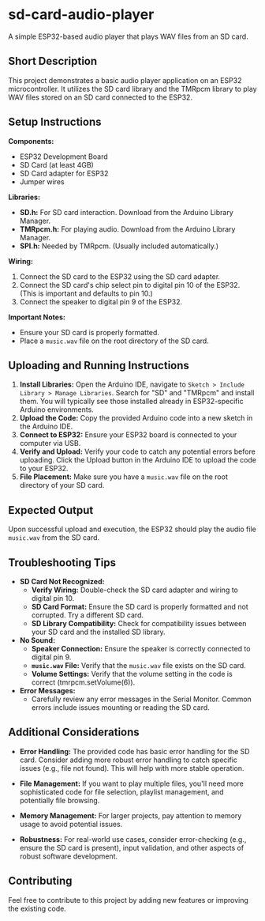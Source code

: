 # sd-card-audio-player

A simple ESP32-based audio player that plays WAV files from an SD card.

## Short Description

This project demonstrates a basic audio player application on an ESP32 microcontroller. It utilizes the SD card library and the TMRpcm library to play WAV files stored on an SD card connected to the ESP32.

## Setup Instructions

**Components:**

* ESP32 Development Board
* SD Card (at least 4GB)
* SD Card adapter for ESP32
* Jumper wires

**Libraries:**

* **SD.h:**  For SD card interaction.  Download from the Arduino Library Manager.
* **TMRpcm.h:** For playing audio. Download from the Arduino Library Manager.
* **SPI.h:** Needed by TMRpcm.  (Usually included automatically.)

**Wiring:**

1. Connect the SD card to the ESP32 using the SD card adapter.
2.  Connect the SD card's chip select pin to digital pin 10 of the ESP32.  (This is important and defaults to pin 10.)
3. Connect the speaker to digital pin 9 of the ESP32.

**Important Notes:**

* Ensure your SD card is properly formatted.
* Place a `music.wav` file on the root directory of the SD card.


## Uploading and Running Instructions

1. **Install Libraries:**
   Open the Arduino IDE, navigate to `Sketch > Include Library > Manage Libraries`. Search for "SD" and "TMRpcm" and install them.  You will typically see those installed already in ESP32-specific Arduino environments.
2. **Upload the Code:**
   Copy the provided Arduino code into a new sketch in the Arduino IDE.
3. **Connect to ESP32:** Ensure your ESP32 board is connected to your computer via USB.
4. **Verify and Upload:**  Verify your code to catch any potential errors before uploading.  Click the Upload button in the Arduino IDE to upload the code to your ESP32.
5. **File Placement:**  Make sure you have a `music.wav` file on the root directory of your SD card.

## Expected Output

Upon successful upload and execution, the ESP32 should play the audio file `music.wav` from the SD card.


## Troubleshooting Tips

* **SD Card Not Recognized:**
    * **Verify Wiring:** Double-check the SD card adapter and wiring to digital pin 10.
    * **SD Card Format:** Ensure the SD card is properly formatted and not corrupted. Try a different SD card.
    * **SD Library Compatibility:** Check for compatibility issues between your SD card and the installed SD library.
* **No Sound:**
    * **Speaker Connection:** Ensure the speaker is correctly connected to digital pin 9.
    * **`music.wav` File:** Verify that the `music.wav` file exists on the SD card.
    * **Volume Settings:** Verify that the volume setting in the code is correct (tmrpcm.setVolume(6)).
* **Error Messages:**
    * Carefully review any error messages in the Serial Monitor.  Common errors include issues mounting or reading the SD card.

## Additional Considerations


* **Error Handling:** The provided code has basic error handling for the SD card.  Consider adding more robust error handling to catch specific issues (e.g., file not found).  This will help with more stable operation.

* **File Management:** If you want to play multiple files, you'll need more sophisticated code for file selection, playlist management, and potentially file browsing.

* **Memory Management:** For larger projects, pay attention to memory usage to avoid potential issues.

* **Robustness:** For real-world use cases, consider error-checking (e.g., ensure the SD card is present), input validation, and other aspects of robust software development.

## Contributing

Feel free to contribute to this project by adding new features or improving the existing code.


```
